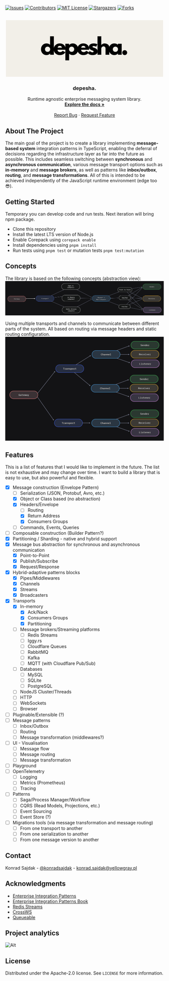 [![Issues][issues-shield]][issues-url]
[![Contributors][contributors-shield]][contributors-url]
[![MIT License][license-shield]][license-url]
[![Stargazers][stars-shield]][stars-url]
[![Forks][forks-shield]][forks-url]


<!-- PROJECT LOGO -->
<br />
<div align="center">
  <a href="https://github.com/KonradSajdak/depesha">
    <img src="images/logo.jpg" alt="Logo" width="500">
  </a>

<h3 align="center">depesha.</h3>

  <p align="center">
    Runtime agnostic enterprise messaging system library. 
    <br />
    <a href="https://github.com/KonradSajdak/depesha"><strong>Explore the docs »</strong></a>
    <br />
    <br />
    <a href="https://github.com/KonradSajdak/depesha/issues">Report Bug</a>
    ·
    <a href="https://github.com/KonradSajdak/depesha/issues">Request Feature</a>
  </p>
</div>

<!-- ABOUT THE PROJECT -->

## About The Project

The main goal of the project is to create a library implementing __message-based system__ integration patterns in TypeScript, enabling the deferral of decisions regarding the infrastructure layer as far into the future as possible. This includes seamless switching between __synchronous__ and __asynchronous communication__, various message transport options such as __in-memory__ and __message brokers__, as well as patterns like __inbox/outbox__, __routing__, and __message transformations__. All of this is intended to be achieved independently of the JavaScript runtime environment (edge too 😎).


<!-- GETTING STARTED -->
## Getting Started

Temporary you can develop code and run tests. Next iteration will bring npm package.

- Clone this repository
- Install the latest LTS version of Node.js
- Enable Corepack using `corepack enable`
- Install dependencies using `pnpm install`
- Run tests using `pnpm test` or mutation tests `pnpm test:mutation`

<!-- CONCEPTS -->
## Concepts

The library is based on the following concepts (abstraction view):
<img src="images/core-concept.png" />

Using multiple transports and channels to communicate between different parts of the system. All based on routing via message headers and static routing configuration.
<img src="images/core-concept-gateway.png" />

<!-- FEATURES -->
## Features

This is a list of features that I would like to implement in the future. The list is not exhaustive and may change over time. I want to build a library that is easy to use, but also powerful and flexible.

- [X] Message construction (Envelope Pattern) 
  - [ ] Serialization (JSON, Protobuf, Avro, etc.)
  - [X] Object or Class based (no abstraction)
  - [X] Headers/Envelope
    - [ ] Routing
    - [X] Return Address
    - [X] Consumers Groups
  - [ ] Commands, Events, Queries
- [ ] Composable construction (Builder Pattern?)
- [X] Partitioning / Sharding - native and hybrid support 
- [X] Message bus abstraction for synchronous and asynchronous communication
  - [X] Point-to-Point
  - [X] Publish/Subscribe
  - [X] Request/Response
- [X] Hybrid-adaptive patterns blocks
  - [X] Pipes/Middlewares
  - [X] Channels
  - [X] Streams
  - [X] Broadcasters 
- [X] Transports
  - [X] In-memory
    - [X] Ack/Nack
    - [X] Consumers Groups
    - [X] Partitioning
  - [ ] Message brokers/Streaming platforms
    - [ ] Redis Streams
    - [ ] Iggy.rs
    - [ ] Cloudflare Queues
    - [ ] RabbitMQ
    - [ ] Kafka
    - [ ] MQTT (with Cloudflare Pub/Sub)
  - [ ] Databases
    - [ ] MySQL 
    - [ ] SQLite
    - [ ] PostgreSQL
  - [ ] NodeJS Cluster/Threads
  - [ ] HTTP
  - [ ] WebSockets
  - [ ] Browser
- [ ] Pluginable/Extensible (?)
- [ ] Message patterns
  - [ ] Inbox/Outbox
  - [ ] Routing
  - [ ] Message transformation (middlewares?)
- [ ] UI - Visualisation
  - [ ] Message flow
  - [ ] Message routing
  - [ ] Message transformation
- [ ] Playground
- [ ] OpenTelemetry
  - [ ] Logging
  - [ ] Metrics (Prometheus)
  - [ ] Tracing
- [ ] Patterns
  - [ ] Saga/Process Manager/Workflow
  - [ ] CQRS (Read Models, Projections, etc.)
  - [ ] Event Sourcing
  - [ ] Event Store (?)
- [ ] Migrations tools (via message transformation and message routing)
  - [ ] From one transport to another
  - [ ] From one serialization to another
  - [ ] From one message version to another 

<!-- CONTACT -->
## Contact

Konrad Sajdak - [@konradsajdak](https://twitter.com/konradsajdak) - konrad.sajdak@yellowgray.pl

<!-- ACKNOWLEDGMENTS -->
## Acknowledgments

* [Enterprise Integration Patterns](https://www.enterpriseintegrationpatterns.com/)
* [Enterprise Integration Patterns Book](https://www.amazon.com/o/asin/0321200683/ref=nosim/enterpriseint-20)
* [Redis Streams](https://redis.io/docs/data-types/streams/)
* [CrossWS](https://crossws.unjs.io/)
* [Queueable](https://slikts.github.io/queueable/)



<!-- MARKDOWN LINKS & IMAGES -->
<!-- https://www.markdownguide.org/basic-syntax/#reference-style-links -->
[contributors-shield]: https://img.shields.io/github/contributors/KonradSajdak/depesha.svg
[contributors-url]: https://github.com/KonradSajdak/depesha/graphs/contributors
[forks-shield]: https://img.shields.io/github/forks/KonradSajdak/depesha.svg?
[forks-url]: https://github.com/KonradSajdak/depesha/network/members
[stars-shield]: https://img.shields.io/github/stars/KonradSajdak/depesha
[stars-url]: https://github.com/KonradSajdak/depesha/stargazers
[issues-shield]: https://img.shields.io/github/issues/KonradSajdak/depesha
[issues-url]: https://github.com/KonradSajdak/depesha/issues
[license-shield]: https://img.shields.io/github/license/KonradSajdak/depesha
[license-url]: https://github.com/KonradSajdak/depesha/blob/main/LICENSE

## Project analytics
![Alt](https://repobeats.axiom.co/api/embed/2b5d159c744e820476f0db506df5c77afe22ccdd.svg "Repobeats analytics image")

<!-- LICENSE -->
## License

Distributed under the Apache-2.0 license. See `LICENSE` for more information.